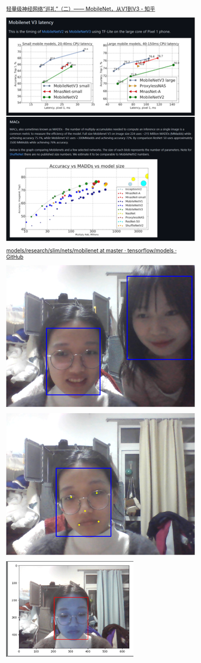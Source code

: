 [轻量级神经网络“巡礼”（二）—— MobileNet，从V1到V3 - 知乎](https://zhuanlan.zhihu.com/p/70703846)

![](https://raw.githubusercontent.com/acdefg/cdn/main/obsidian/20230325234659.png)
![](https://raw.githubusercontent.com/acdefg/cdn/main/obsidian/20230325234722.png)

[models/research/slim/nets/mobilenet at master · tensorflow/models · GitHub](https://github.com/tensorflow/models/tree/master/research/slim/nets/mobilenet)

![](https://raw.githubusercontent.com/acdefg/cdn/main/obsidian/20230326002810.png)

![](https://raw.githubusercontent.com/acdefg/cdn/main/obsidian/20230326003315.png)

![](https://raw.githubusercontent.com/acdefg/cdn/main/obsidian/20230326003611.png)

